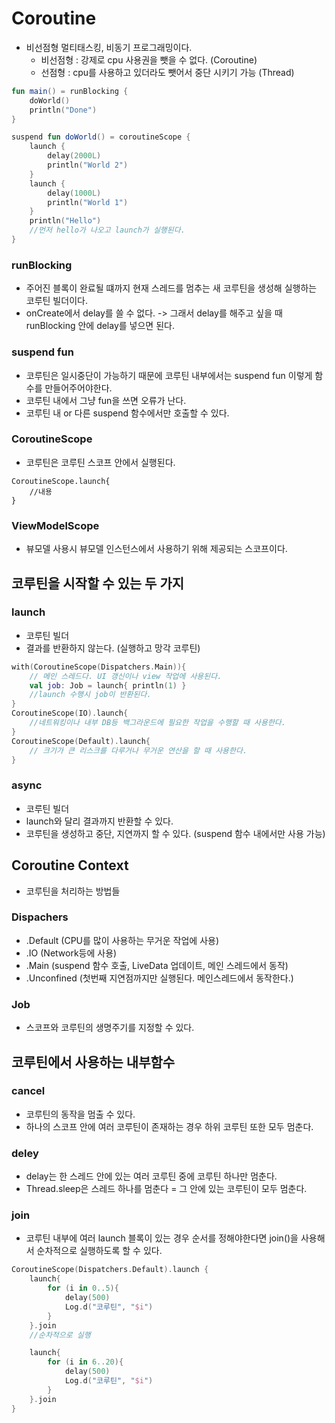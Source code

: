 # Coroutine
- 비선점형 멀티태스킹, 비동기 프로그래밍이다.
    - 비선점형 : 강제로 cpu 사용권을 뺏을 수 없다. (Coroutine)
    - 선점형 : cpu를 사용하고 있더라도 뺏어서 중단 시키기 가능 (Thread)
```kt
fun main() = runBlocking {
    doWorld()
    println("Done")
}

suspend fun doWorld() = coroutineScope {
    launch {
        delay(2000L)
        println("World 2")
    }
    launch {
        delay(1000L)
        println("World 1")
    }
    println("Hello")
    //먼저 hello가 나오고 launch가 실행된다.
}
```
### runBlocking
- 주어진 블록이 완료될 떄까지 현재 스레드를 멈추는 새 코루틴을 생성해 실행하는 코루틴 빌더이다.
- onCreate에서 delay를 쓸 수 없다. -> 그래서 delay를 해주고 싶을 때 runBlocking 안에 delay를 넣으면 된다.

### suspend fun 
- 코루틴은 일시중단이 가능하기 때문에 코루틴 내부에서는 suspend fun 이렇게 함수를 만들어주어야한다.
- 코루틴 내에서 그냥 fun을 쓰면 오류가 난다.
- 코루틴 내 or 다른 suspend 함수에서만 호출할 수 있다.

### CoroutineScope
- 코루틴은 코루틴 스코프 안에서 실행된다.
```
CoroutineScope.launch{
    //내용
}
```

### ViewModelScope
- 뷰모델 사용시 뷰모델 인스턴스에서 사용하기 위해 제공되는 스코프이다.

## 코루틴을 시작할 수 있는 두 가지

### launch
- 코루틴 빌더
- 결과를 반환하지 않는다. (실행하고 망각 코루틴)
```kt
with(CoroutineScope(Dispatchers.Main)){
    // 메인 스레드다. UI 갱신이나 view 작업에 사용된다.
    val job: Job = launch{ println(1) }
    //launch 수행시 job이 반환된다.
}
CoroutineScope(IO).launch{
    //네트워킹이나 내부 DB등 백그라운드에 필요한 작업을 수행할 때 사용한다.
}
CoroutineScope(Default).launch{
    // 크기가 큰 리스크를 다루거나 무거운 연산을 할 때 사용한다.
}
```

### async
- 코루틴 빌더
- launch와 달리 결과까지 반환할 수 있다.
- 코루틴을 생성하고 중단, 지연까지 할 수 있다. (suspend 함수 내에서만 사용 가능)

## Coroutine Context
- 코루틴을 처리하는 방법들
### Dispachers
- .Default (CPU를 많이 사용하는 무거운 작업에 사용)
- .IO (Network등에 사용)
- .Main (suspend 함수 호출, LiveData 업데이트, 메인 스레드에서 동작)
- .Unconfined (첫번째 지연점까지만 실행된다. 메인스레드에서 동작한다.)

### Job
- 스코프와 코루틴의 생명주기를 지정할 수 있다.

## 코루틴에서 사용하는 내부함수
### cancel
- 코루틴의 동작을 멈출 수 있다.
- 하나의 스코프 안에 여러 코루틴이 존재하는 경우 하위 코루틴 또한 모두 멈춘다.

### deley
- delay는 한 스레드 안에 있는 여러 코루틴 중에 코루틴 하나만 멈춘다.
- Thread.sleep은 스레드 하나를 멈춘다 = 그 안에 있는 코루틴이 모두 멈춘다.

### join
- 코루틴 내부에 여러 launch 블록이 있는 경우 순서를 정해야한다면 join()을 사용해서 순차적으로 실행하도록 할 수 있다.
```kt
CoroutineScope(Dispatchers.Default).launch {
    launch{
        for (i in 0..5){
            delay(500)
            Log.d("코루틴", "$i")
        }
    }.join
    //순차적으로 실행

    launch{
        for (i in 6..20){
            delay(500)
            Log.d("코루틴", "$i")
        }
    }.join
}
```
